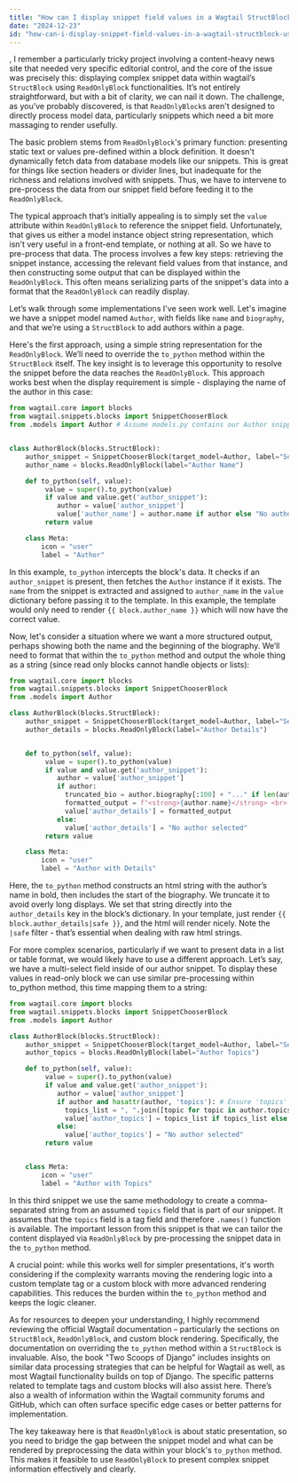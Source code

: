 ```yaml
---
title: "How can I display snippet field values in a Wagtail StructBlock using ReadOnlyBlocks?"
date: "2024-12-23"
id: "how-can-i-display-snippet-field-values-in-a-wagtail-structblock-using-readonlyblocks"
---
```


,  I remember a particularly tricky project involving a content-heavy news site that needed very specific editorial control, and the core of the issue was precisely this: displaying complex snippet data within wagtail’s `StructBlock` using `ReadOnlyBlock` functionalities. It’s not entirely straightforward, but with a bit of clarity, we can nail it down. The challenge, as you’ve probably discovered, is that `ReadOnlyBlock`s aren't designed to directly process model data, particularly snippets which need a bit more massaging to render usefully.

The basic problem stems from `ReadOnlyBlock`'s primary function: presenting static text or values pre-defined within a block definition. It doesn't dynamically fetch data from database models like our snippets. This is great for things like section headers or divider lines, but inadequate for the richness and relations involved with snippets. Thus, we have to intervene to pre-process the data from our snippet field before feeding it to the `ReadOnlyBlock`.

The typical approach that’s initially appealing is to simply set the `value` attribute within `ReadOnlyBlock` to reference the snippet field. Unfortunately, that gives us either a model instance object string representation, which isn't very useful in a front-end template, or nothing at all. So we have to pre-process that data. The process involves a few key steps: retrieving the snippet instance, accessing the relevant field values from that instance, and then constructing some output that can be displayed within the `ReadOnlyBlock`. This often means serializing parts of the snippet's data into a format that the `ReadOnlyBlock` can readily display.

Let’s walk through some implementations I've seen work well. Let's imagine we have a snippet model named `Author`, with fields like `name` and `biography`, and that we’re using a `StructBlock` to add authors within a page.

Here's the first approach, using a simple string representation for the `ReadOnlyBlock`. We’ll need to override the `to_python` method within the `StructBlock` itself. The key insight is to leverage this opportunity to resolve the snippet before the data reaches the `ReadOnlyBlock`. This approach works best when the display requirement is simple - displaying the name of the author in this case:

```python
from wagtail.core import blocks
from wagtail.snippets.blocks import SnippetChooserBlock
from .models import Author # Assume models.py contains our Author snippet


class AuthorBlock(blocks.StructBlock):
    author_snippet = SnippetChooserBlock(target_model=Author, label="Select Author")
    author_name = blocks.ReadOnlyBlock(label="Author Name")

    def to_python(self, value):
         value = super().to_python(value)
         if value and value.get('author_snippet'):
            author = value['author_snippet']
            value['author_name'] = author.name if author else "No author selected"
         return value

    class Meta:
        icon = "user"
        label = "Author"
```

In this example, `to_python` intercepts the block's data. It checks if an `author_snippet` is present, then fetches the `Author` instance if it exists. The `name` from the snippet is extracted and assigned to `author_name` in the `value` dictionary before passing it to the template. In this example, the template would only need to render `{{ block.author_name }}` which will now have the correct value.

Now, let's consider a situation where we want a more structured output, perhaps showing both the name and the beginning of the biography. We’ll need to format that within the `to_python` method and output the whole thing as a string (since read only blocks cannot handle objects or lists):

```python
from wagtail.core import blocks
from wagtail.snippets.blocks import SnippetChooserBlock
from .models import Author

class AuthorBlock(blocks.StructBlock):
    author_snippet = SnippetChooserBlock(target_model=Author, label="Select Author")
    author_details = blocks.ReadOnlyBlock(label="Author Details")


    def to_python(self, value):
         value = super().to_python(value)
         if value and value.get('author_snippet'):
            author = value['author_snippet']
            if author:
              truncated_bio = author.biography[:100] + "..." if len(author.biography) > 100 else author.biography
              formatted_output = f"<strong>{author.name}</strong> <br> {truncated_bio}"
              value['author_details'] = formatted_output
            else:
              value['author_details'] = "No author selected"
         return value

    class Meta:
        icon = "user"
        label = "Author with Details"
```

Here, the `to_python` method constructs an html string with the author’s name in bold, then includes the start of the biography. We truncate it to avoid overly long displays. We set that string directly into the `author_details` key in the block’s dictionary. In your template, just render `{{ block.author_details|safe }}`, and the html will render nicely. Note the `|safe` filter - that’s essential when dealing with raw html strings.

For more complex scenarios, particularly if we want to present data in a list or table format, we would likely have to use a different approach. Let’s say, we have a multi-select field inside of our author snippet. To display these values in read-only block we can use similar pre-processing within to_python method, this time mapping them to a string:

```python
from wagtail.core import blocks
from wagtail.snippets.blocks import SnippetChooserBlock
from .models import Author

class AuthorBlock(blocks.StructBlock):
    author_snippet = SnippetChooserBlock(target_model=Author, label="Select Author")
    author_topics = blocks.ReadOnlyBlock(label="Author Topics")

    def to_python(self, value):
         value = super().to_python(value)
         if value and value.get('author_snippet'):
            author = value['author_snippet']
            if author and hasattr(author, 'topics'): # Ensure 'topics' exists in Author model
              topics_list = ", ".join([topic for topic in author.topics.names()]) # Assumes 'topics' is a tag field
              value['author_topics'] = topics_list if topics_list else "No topics associated with this author"
            else:
              value['author_topics'] = "No author selected"
         return value


    class Meta:
        icon = "user"
        label = "Author with Topics"

```

In this third snippet we use the same methodology to create a comma-separated string from an assumed `topics` field that is part of our snippet. It assumes that the `topics` field is a tag field and therefore `.names()` function is available. The important lesson from this snippet is that we can tailor the content displayed via `ReadOnlyBlock` by pre-processing the snippet data in the `to_python` method.

A crucial point: while this works well for simpler presentations, it's worth considering if the complexity warrants moving the rendering logic into a custom template tag or a custom block with more advanced rendering capabilities. This reduces the burden within the `to_python` method and keeps the logic cleaner.

As for resources to deepen your understanding, I highly recommend reviewing the official Wagtail documentation – particularly the sections on `StructBlock`, `ReadOnlyBlock`, and custom block rendering. Specifically, the documentation on overriding the `to_python` method within a `StructBlock` is invaluable. Also, the book "Two Scoops of Django" includes insights on similar data processing strategies that can be helpful for Wagtail as well, as most Wagtail functionality builds on top of Django. The specific patterns related to template tags and custom blocks will also assist here. There’s also a wealth of information within the Wagtail community forums and GitHub, which can often surface specific edge cases or better patterns for implementation.

The key takeaway here is that `ReadOnlyBlock` is about static presentation, so you need to bridge the gap between the snippet model and what can be rendered by preprocessing the data within your block's `to_python` method. This makes it feasible to use `ReadOnlyBlock` to present complex snippet information effectively and clearly.
